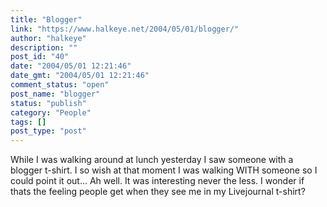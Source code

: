 ```yaml
---
title: "Blogger"
link: "https://www.halkeye.net/2004/05/01/blogger/"
author: "halkeye"
description: ""
post_id: "40"
date: "2004/05/01 12:21:46"
date_gmt: "2004/05/01 12:21:46"
comment_status: "open"
post_name: "blogger"
status: "publish"
category: "People"
tags: []
post_type: "post"
---
```


While I was walking around at lunch yesterday I saw someone with a blogger t-shirt. I so wish at that moment I was walking WITH someone so I could point it out... Ah well. It was interesting never the less. I wonder if thats the feeling people get when they see me in my Livejournal t-shirt?